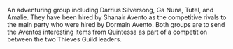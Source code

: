 An adventuring group including Darrius Silversong, Ga Nuna, Tutel, and Amalie. They have been hired by Shanair Avento as the competitive rivals to the main party who were hired by Dormain Avento. Both groups are to send the Aventos interesting items from Quintessa as part of a competition between the two Thieves Guild leaders.